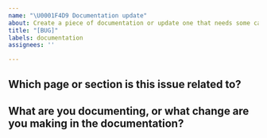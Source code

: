 ```yaml
---
name: "\U0001F4D9 Documentation update"
about: Create a piece of documentation or update one that needs some care.
title: "[BUG]"
labels: documentation
assignees: ''

---
```



## Which page or section is this issue related to?
<!-- Please include the URL and/or source. -->

## What are you documenting, or what change are you making in the documentation? 
<!-- If a documentation needs to be created, please specify its coverage. -->
<!-- If there's a typo or something needs revisiting, please indicate it and show code/text/screenshots. -->